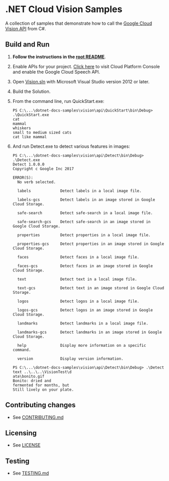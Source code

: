 # .NET Cloud Vision Samples

A collection of samples that demonstrate how to call the 
[Google Cloud Vision API](https://cloud.google.com/vision/docs/) from C#.

## Build and Run

1.  **Follow the instructions in the [root README](../../README.md)**.

4.  Enable APIs for your project.
    [Click here](https://console.cloud.google.com/flows/enableapi?apiid=vision.googleapis.com&showconfirmation=true)
    to visit Cloud Platform Console and enable the Google Cloud Speech API.

6.  Open [Vision.sln](Vision.sln) with Microsoft Visual Studio version 2012 or later.

8.  Build the Solution.

9.  From the command line, run QuickStart.exe:
    ```
    PS C:\...\dotnet-docs-samples\vision\api\QuickStart\bin\Debug> .\QuickStart.exe
    cat
    mammal
    whiskers
    small to medium sized cats
    cat like mammal
    ```

10. And run Detect.exe to detect various features in images:
    ```
    PS C:\...\dotnet-docs-samples\vision\api\Detect\bin\Debug> .\Detect.exe
    Detect 1.0.0.0
    Copyright c Google Inc 2017

    ERROR(S):
      No verb selected.

      labels             Detect labels in a local image file.

      labels-gcs         Detect labels in an image stored in Google Cloud Storage.

      safe-search        Detect safe-search in a local image file.

      safe-search-gcs    Detect safe-search in an image stored in Google Cloud Storage.

      properties         Detect properties in a local image file.

      properties-gcs     Detect properties in an image stored in Google Cloud Storage.

      faces              Detect faces in a local image file.

      faces-gcs          Detect faces in an image stored in Google Cloud Storage.

      text               Detect text in a local image file.

      text-gcs           Detect text in an image stored in Google Cloud Storage.

      logos              Detect logos in a local image file.

      logos-gcs          Detect logos in an image stored in Google Cloud Storage.

      landmarks          Detect landmarks in a local image file.

      landmarks-gcs      Detect landmarks in an image stored in Google Cloud Storage.

      help               Display more information on a specific command.

      version            Display version information.

    PS C:\...\dotnet-docs-samples\vision\api\Detect\bin\Debug> .\Detect text ..\..\..\VisionTest\d
    ata\bonito.gif
    Bonito: dried and
    fermented for months, but
    Still lively on your plate.
    ```

## Contributing changes

* See [CONTRIBUTING.md](../../CONTRIBUTING.md)

## Licensing

* See [LICENSE](../../LICENSE)

## Testing

* See [TESTING.md](../../TESTING.md)
